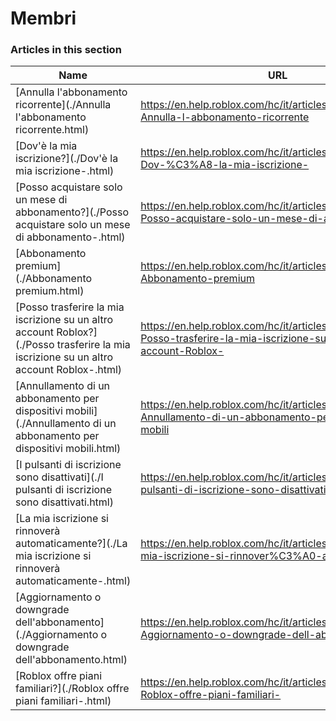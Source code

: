 # Membri  
### Articles in this section
Name|URL
-|-
[Annulla l'abbonamento ricorrente](./Annulla l'abbonamento ricorrente.html) |https://en.help.roblox.com/hc/it/articles/203312540-Annulla-l-abbonamento-ricorrente
[Dov'è la mia iscrizione?](./Dov'è la mia iscrizione-.html) |https://en.help.roblox.com/hc/it/articles/360029482412-Dov-%C3%A8-la-mia-iscrizione-
[Posso acquistare solo un mese di abbonamento?](./Posso acquistare solo un mese di abbonamento-.html) |https://en.help.roblox.com/hc/it/articles/203312780-Posso-acquistare-solo-un-mese-di-abbonamento-
[Abbonamento premium](./Abbonamento premium.html) |https://en.help.roblox.com/hc/it/articles/360024256251-Abbonamento-premium
[Posso trasferire la mia iscrizione su un altro account Roblox?](./Posso trasferire la mia iscrizione su un altro account Roblox-.html) |https://en.help.roblox.com/hc/it/articles/203312640-Posso-trasferire-la-mia-iscrizione-su-un-altro-account-Roblox-
[Annullamento di un abbonamento per dispositivi mobili](./Annullamento di un abbonamento per dispositivi mobili.html) |https://en.help.roblox.com/hc/it/articles/360029312472-Annullamento-di-un-abbonamento-per-dispositivi-mobili
[I pulsanti di iscrizione sono disattivati](./I pulsanti di iscrizione sono disattivati.html) |https://en.help.roblox.com/hc/it/articles/203312690--I-pulsanti-di-iscrizione-sono-disattivati
[La mia iscrizione si rinnoverà automaticamente?](./La mia iscrizione si rinnoverà automaticamente-.html) |https://en.help.roblox.com/hc/it/articles/203312630-La-mia-iscrizione-si-rinnover%C3%A0-automaticamente-
[Aggiornamento o downgrade dell'abbonamento](./Aggiornamento o downgrade dell'abbonamento.html) |https://en.help.roblox.com/hc/it/articles/203312750-Aggiornamento-o-downgrade-dell-abbonamento
[Roblox offre piani familiari?](./Roblox offre piani familiari-.html) |https://en.help.roblox.com/hc/it/articles/203312610-Roblox-offre-piani-familiari-